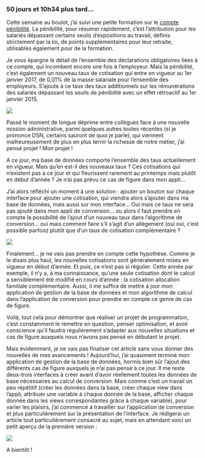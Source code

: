 ### 50 jours et 10h34 plus tard...

Cette semaine au boulot, j’ai suivi une petite formation sur le <a href= "http://www.preventionpenibilite.fr/sites/preventionpenibilite/home.html">compte pénibilité</a>. La pénibilité, pour résumer rapidement, c’est l’attribution pour les salariés dépassant certains <span class="highlight-span">seuils d’expositions</span> au travail, définis strictement par la loi, de points supplémentaires pour leur retraite, utilisables également pour de la formation.

Je vous épargne le détail de l’ensemble des déclarations obligatoires liées à ce compte, qui incombent encore une fois à l’employeur. Mais la pénibilité, c’est également un nouveau taux de cotisation qui entre en vigueur au 1er janvier 2017, de <span class="highlight-span">0,01%</span> de la masse salariale pour l’ensemble des employeurs. S’ajoute à ce taux des taux additionnels sur les rémunérations des salariés dépassant les seuils de pénibilité avec un effet rétroactif au 1er janvier 2015.

<img src = "http://www.reactiongifs.com/r/whid.gif"/>

Passé le moment de longue déprime entre collègues face à une nouvelle mission administrative, parmi quelques autres toutes récentes (si je prononce DSN, certains sauront de quoi je parle), qui viennent malheureusement de plus en plus ternir la richesse de notre métier, j’ai pensé projet ! Mon projet ! 

A ce jour, ma base de données comporte l’ensemble des taux actuellement en vigueur. Mais qu’en est-il des <span class="highlight-span">nouveaux taux</span> ? Ces cotisations qui n’existent pas à ce jour et qui fleurissent rarement au printemps mais plutôt en début d’année ? Je n’ai pas prévu ce cas de figure dans mon appli…

J’ai alors réfléchi un moment à une solution : ajouter un bouton sur chaque interface pour ajouter une cotisation, qui viendra alors s’ajouter dans ma base de données, mais aussi sur mon interface… Oui mais ce taux ne sera pas ajouté dans mon appli de conversion… ou alors il faut prendre en compte la possibilité de l’ajout d’un nouveau taux dans l’algorithme de conversion… oui mais comment faire s’il s’agit d’un allègement (oui oui, c’est possible parfois) plutôt que d’un taux de cotisation complémentaire ?

<img src = "http://www.laboiteverte.fr/wp-content/uploads/2011/09/12-Casino.gif"/>

Finalement… je ne vais pas prendre en compte cette hypothèse. Comme je le disais plus haut, les nouvelles cotisations sont généralement mises en vigueur en début d’année. Et puis, ce n’est pas si régulier. Cette année par exemple, il n’y a, à ma connaissance, qu’une seule cotisation dont le calcul a sensiblement été modifié en cours d’année : la <span class="highlight-span">cotisation allocation familiale complémentaire</span>. Aussi, il me suffira de mettre à jour mon application de gestion de la base de données et mon algorithme de calcul dans l’application de conversion pour prendre en compte ce genre de cas de figure. 

Voilà, tout cela pour démontrer que réaliser un projet de programmation, c’est constamment le <span class="highlight-span">remettre en question</span>, penser <span class="highlight-span">optimisation</span>, et avoir conscience qu’il faudra régulièrement <span class="highlight-span">s’adapter aux nouvelles situations</span> et cas de figure auxquels nous n’avons pas pensé en débutant le projet. 

Mais évidemment, je ne vais pas finaliser cet article sans vous donner des nouvelles de mes avancements ! Aujourd’hui, j’ai quasiment terminé mon application de gestion de la base de données, hormis bien sûr l’ajout des différents cas de figure auxquels je n’ai pas pensé à ce jour. Il me reste deux-trois interfaces à créer avant d’avoir réellement toutes les données de base nécessaires au calcul de conversion. Mais comme c’est un travail un peu répétitif (créer les données dans la base, créer chaque view dans l’appli, attribuer une variable à chaque donnée de la base, afficher chaque donnée dans les views correspondantes grâce à chaque variable), pour varier les plaisirs, j’ai commencé à travailler sur l’application de conversion et plus particulièrement sur la présentation de l’interface. Je rédigerai un article tout particulièrement consacré au sujet, mais en attendant voici un petit aperçu de la première version :

<img src = "https://marlenech.github.io/img/nov.-25-2016%2022-57-31.gif"/>

A bientôt !

